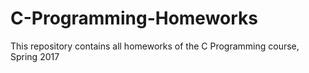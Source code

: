 # C-Programming-Homeworks
This repository contains all homeworks of the C Programming course, Spring 2017
